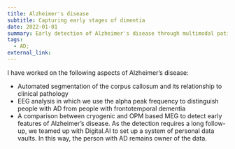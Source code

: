 ```yaml
---
title: Alzheimer's disease
subtitle: Capturing early stages of dimentia
date: 2022-01-01
summary: Early detection of Alzheimer's disease through multimodal patient characterisation  
tags:
  - AD; 
external_link: 
---
```

I have worked on the following aspects of Alzheimer’s disease: 
- Automated segmentation of the corpus callosum and its relationship to clinical pathology
- EEG analysis in which we use the alpha peak frequency to distinguish people with AD from people with frontotemporal dementia 
- A comparison between cryogenic and OPM based MEG to detect early features of Alzheimer’s disease. As the detection requires a long follow-up, we teamed up with Digital.AI to set up a system of personal data vaults. In this way, the person with AD remains owner of the data. 